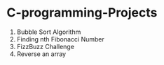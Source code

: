 # C-programming-Projects
<ol>
  <li>Bubble Sort Algorithm</li>
  <li>Finding nth Fibonacci Number</li>
  <li>FizzBuzz Challenge</li>
  <li>Reverse an array</li>
 
 </ol>
